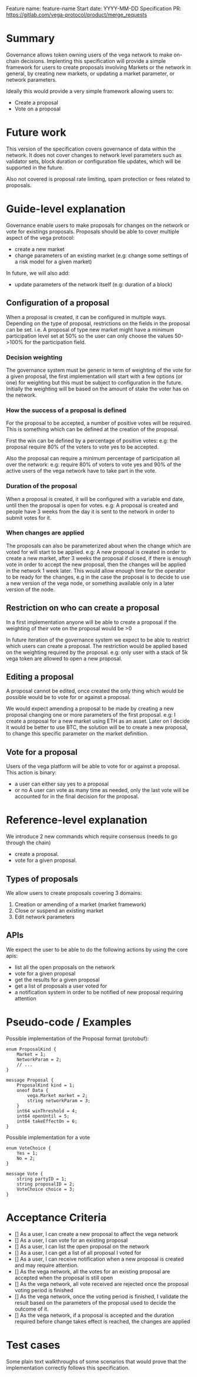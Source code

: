 Feature name: feature-name
Start date: YYYY-MM-DD
Specification PR: https://gitlab.com/vega-protocol/product/merge_requests

# Summary

Governance allows token owning users of the vega network to make on-chain decisions. Implenting this specification will provide a simple framework for users to create proposals involving Markets or the network in general, by creating new markets,
or updating a market parameter, or network parameters.

Ideally this would provide a very simple framework allowing users to:
 - Create a proposal
 - Vote on a proposal

# Future work
This version of the specification covers governance of data within the network. It does not cover changes to network level parameters such as validator sets, block duration or configuration file updates, which will be supported in the future.

Also not covered is proposal rate limiting, spam protection or fees related to proposals. 

# Guide-level explanation

Governance enable users to make proposals for changes on the network or vote for existings proposals. Proposals should be able to cover multiple aspect of the vega protocol:
 - create a new market
 - change parameters of an existing market (e.g: change some settings of a risk model for a given market)

In future, we will also add:
 - update parameters of the network itself (e.g: duration of a block)

## Configuration of a proposal
When a proposal is created, it can be configured in multiple ways. Depending on the type of proposal, restrictions on the fields in the proposal can be set.
i.e. A proposal of type new market might have a minimum participation level set at 50% so the user can only choose the values 50->100% for the participation field.

### Decision weighting
The governance system must be generic in term of weighting of the vote for a given proposal, the first implementation will start with a few options (or one) for weighting but this must be subject to configuration in the future.
Initially the weighting will be based on the amount of stake the voter has on the network.

### How the success of a proposal is defined
For the proposal to be accepted, a number of positive votes will be required.
This is something which can be defined at the creation of the proposal.

First the win can be defined by a percentage of positive votes:
e.g: the proposal require 80% of the voters to vote yes to be accepted.

Also the proposal can require a minimum percentage of participation all over the network:
e.g: require 80% of voters to vote yes and 90% of the active users of the vega network have to take part in the vote.

### Duration of the proposal
When a proposal is created, it will be configured with a variable end date, until then the proposal is open for votes.
e.g: A proposal is created and people have 3 weeks from the day it is sent to the network in order to submit votes for it.

### When changes are applied
The proposals can also be parameterized about when the change which are voted for will start to be applied.
e.g: A new proposal is created in order to create a new market, after 3 weeks the proposal if closed, if there is enough vote
in order to accept the new proposal, then the changes will be applied in the network 1 week later.
This would allow enough time for the operator to be ready for the changes, e.g in the case the proposal is to decide to use a new
version of the vega node, or something available only in a later version of the node.

## Restriction on who can create a proposal
In a first implementation anyone will be able to create a proposal if the weighting of their vote on the proposal would be >0

In future iteration of the governance system we expect to be able to restrict which users can create a proposal.
The restriction would be applied based on the weighting required by the proposal.
e.g: only user with a stack of 5k vega token are allowed to open a new proposal.

## Editing a proposal
A proposal cannot be edited, once created the only thing which would be possible would be to vote for or against a proposal.

We would expect amending a proposal to be made by creating a new proposal changing one or more parameters of the first proposal.
e.g: I create a proposal for a new market using ETH as an asset. Later on I decide it would be better to use BTC, the solution
will be to create a new proposal, to change this specific parameter on the market definition.

## Vote for a proposal
Users of the vega platform will be able to vote for or against a proposal.
This action is binary:
 - a user can either say yes to a proposal
 - or no
 A user can vote as many time as needed, only the last vote will be accounted for in the final decision for the proposal.

# Reference-level explanation

We introduce 2 new commands which require consensus (needs to go through the chain)

- create a proposal.
- vote for a given proposal.

## Types of proposals

We allow users to create proposals covering 3 domains:

1. Creation or amending of a market (market framework)
2. Close or suspend an existing market
3. Edit network parameters

## APIs

We expect the user to be able to do the following actions by using the core apis:
 - list all the open proposals on the network
 - vote for a given proposal
 - get the results for a given proposal
 - get a list of proposals a user voted for
 - a notification system in order to be notified of new proposal requiring attention

# Pseudo-code / Examples

Possible implementation of the Proposal format (protobuf):
```
enum ProposalKind {
	Market = 1;
	NetworkParam = 2;
	// ...
}

message Proposal {
	ProposalKind kind = 1;
	oneof Data {
		vega.Market market = 2;
		string networkParam = 3;
	}
	int64 winThreshold = 4;
	int64 openUntil = 5;
	int64 takeEffectOn = 6;
}
```

Possible implementation for a vote
```
enum VoteChoice {
	Yes = 1;
	No = 2;
}

message Vote {
	string partyID = 1;
	string proposalID = 2;
	VoteChoice choice = 3;
}
```

# Acceptance Criteria
- [] As a user, I can create a new proposal to affect the vega network
- [] As a user, I can vote for an existing proposal
- [] As a user, I can list the open proposal on the network
- [] As a user, I can get a list of all proposal I voted for
- [] As a user, I can receive notification when a new proposal is created and may require attention.
- [] As the vega network, all the votes for an existing proposal are accepted when the proposal is still open
- [] As the vega network, all vote received are rejected once the proposal voting period is finished
- [] As the vega network, once the voting period is finished, I validate the result based on the parameters of the proposal used to decide the outcome of it.
- [] As the vega network, if a proposal is accepted and the duration required before change takes effect is reached, the changes are applied

# Test cases
Some plain text walkthroughs of some scenarios that would prove that the implementation correctly follows this specification.
